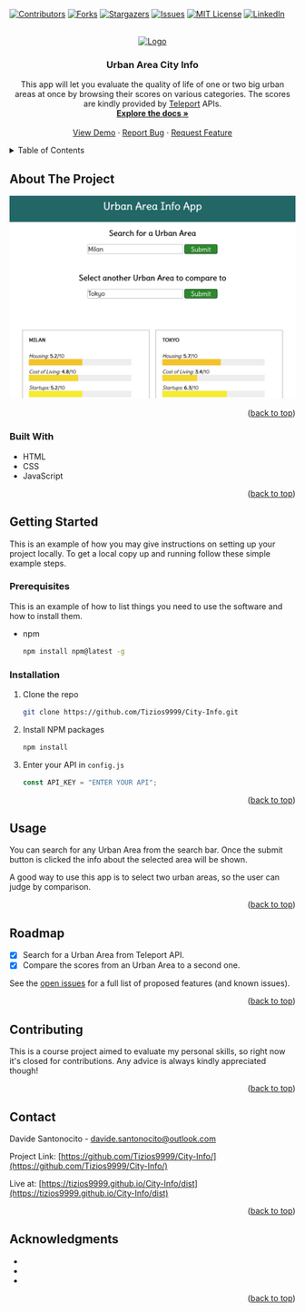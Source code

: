 <!-- Improved compatibility of back to top link: See: https://github.com/othneildrew/Best-README-Template/pull/73 -->

<a name="readme-top"></a>

<!-- PROJECT SHIELDS -->
<!--
*** I'm using markdown "reference style" links for readability.
*** Reference links are enclosed in brackets [ ] instead of parentheses ( ).
*** See the bottom of this document for the declaration of the reference variables
*** for contributors-url, forks-url, etc. This is an optional, concise syntax you may use.
*** https://www.markdownguide.org/basic-syntax/#reference-style-links
-->

[![Contributors][contributors-shield]][contributors-url]
[![Forks][forks-shield]][forks-url]
[![Stargazers][stars-shield]][stars-url]
[![Issues][issues-shield]][issues-url]
[![MIT License][license-shield]][license-url]
[![LinkedIn][linkedin-shield]][linkedin-url]

<!-- PROJECT LOGO -->
<br />
<div align="center">
  <a href="https://github.com/Tizios9999/City-Info">
    <img src="https://www.kindpng.com/picc/m/160-1608792_circle-document-icon-png-transparent-png.png" alt="Logo" width="80" height="80">
  </a>

<h3 align="center">Urban Area City Info</h3>

  <p align="center">
    This app will let you evaluate the quality of life of one or two big urban areas at once by browsing their scores on various categories. 
    The scores are kindly provided by <a href="https://teleport.org/">Teleport</a> APIs.
    <br />
    <a href="https://github.com/Tizios9999/City-Info"><strong>Explore the docs »</strong></a>
    <br />
    <br />
    <a href="https://tizios9999.github.io/City-Info/dist">View Demo</a>
    ·
    <a href="https://github.com/Tizios9999/City-Info/issues">Report Bug</a>
    ·
    <a href="https://github.com/Tizios9999/City-Info/issues">Request Feature</a>
  </p>
</div>

<!-- TABLE OF CONTENTS -->
<details>
  <summary>Table of Contents</summary>
  <ol>
    <li>
      <a href="#about-the-project">About The Project</a>
      <ul>
        <li><a href="#built-with">Built With</a></li>
      </ul>
    </li>
    <li>
      <a href="#getting-started">Getting Started</a>
      <ul>
        <li><a href="#prerequisites">Prerequisites</a></li>
        <li><a href="#installation">Installation</a></li>
      </ul>
    </li>
    <li><a href="#usage">Usage</a></li>
    <li><a href="#roadmap">Roadmap</a></li>
    <li><a href="#contributing">Contributing</a></li>
    <li><a href="#contact">Contact</a></li>
    <li><a href="#acknowledgments">Acknowledgments</a></li>
  </ol>
</details>

<!-- ABOUT THE PROJECT -->

## About The Project

[![Product Name Screen Shot][product-screenshot]](https://tizios9999.github.io/City-Info/dist)

<p align="right">(<a href="#readme-top">back to top</a>)</p>

### Built With

- HTML
- CSS
- JavaScript

<p align="right">(<a href="#readme-top">back to top</a>)</p>

<!-- GETTING STARTED -->

## Getting Started

This is an example of how you may give instructions on setting up your project locally.
To get a local copy up and running follow these simple example steps.

### Prerequisites

This is an example of how to list things you need to use the software and how to install them.

- npm
  ```sh
  npm install npm@latest -g
  ```

### Installation

1. Clone the repo
   ```sh
   git clone https://github.com/Tizios9999/City-Info.git
   ```
2. Install NPM packages
   ```sh
   npm install
   ```
3. Enter your API in `config.js`
   ```js
   const API_KEY = "ENTER YOUR API";
   ```

<p align="right">(<a href="#readme-top">back to top</a>)</p>

<!-- USAGE EXAMPLES -->

## Usage

You can search for any Urban Area from the search bar. Once the submit button is clicked the info about the selected area will be shown.

A good way to use this app is to select two urban areas, so the user can judge by comparison.

<p align="right">(<a href="#readme-top">back to top</a>)</p>

<!-- ROADMAP -->

## Roadmap

- [x] Search for a Urban Area from Teleport API.
- [x] Compare the scores from an Urban Area to a second one.

See the [open issues](https://github.com/Tizios9999/City-Info/issues) for a full list of proposed features (and known issues).

<p align="right">(<a href="#readme-top">back to top</a>)</p>

<!-- CONTRIBUTING -->

## Contributing

This is a course project aimed to evaluate my personal skills, so right now it's closed for contributions. Any advice is always kindly appreciated though!

<p align="right">(<a href="#readme-top">back to top</a>)</p>

<!-- CONTACT -->

## Contact

Davide Santonocito - davide.santonocito@outlook.com

Project Link: [https://github.com/Tizios9999/City-Info/](https://github.com/Tizios9999/City-Info/)

Live at: [https://tizios9999.github.io/City-Info/dist](https://tizios9999.github.io/City-Info/dist)

<p align="right">(<a href="#readme-top">back to top</a>)</p>

<!-- ACKNOWLEDGMENTS -->

## Acknowledgments

- []()
- []()
- []()

<p align="right">(<a href="#readme-top">back to top</a>)</p>

<!-- MARKDOWN LINKS & IMAGES -->
<!-- https://www.markdownguide.org/basic-syntax/#reference-style-links -->

[contributors-shield]: https://img.shields.io/github/contributors/Tizios9999/City-Info.svg?style=for-the-badge
[contributors-url]: https://github.com/Tizios9999/City-Info/graphs/contributors
[forks-shield]: https://img.shields.io/github/forks/Tizios9999/City-Info.svg?style=for-the-badge
[forks-url]: https://github.com/Tizios9999/City-Info/network/members
[stars-shield]: https://img.shields.io/github/stars/Tizios9999/City-Info.svg?style=for-the-badge
[stars-url]: https://github.com/Tizios9999/City-Info/stargazers
[issues-shield]: https://img.shields.io/github/issues/Tizios9999/City-Info.svg?style=for-the-badge
[issues-url]: https://github.com/Tizios9999/City-Info/issues
[license-shield]: https://img.shields.io/github/license/Tizios9999/City-Info.svg?style=for-the-badge
[license-url]: https://github.com/Tizios9999/City-Info/blob/master/LICENSE.txt
[linkedin-shield]: https://img.shields.io/badge/-LinkedIn-black.svg?style=for-the-badge&logo=linkedin&colorB=555
[linkedin-url]: https://linkedin.com/in/davide-santonocito-36ab84170
[product-screenshot]: src/img/preview.png
